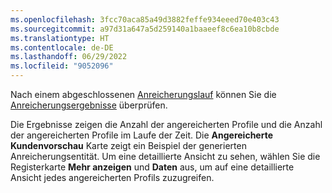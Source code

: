 ```yaml
---
ms.openlocfilehash: 3fcc70aca85a49d3882feffe934eeed70e403c43
ms.sourcegitcommit: a97d31a647a5d259140a1baaeef8c6ea10b8cbde
ms.translationtype: HT
ms.contentlocale: de-DE
ms.lasthandoff: 06/29/2022
ms.locfileid: "9052096"
---
```

Nach einem abgeschlossenen [Anreicherungslauf](../enrichment-hub.md#run-or-refresh-enrichments) können Sie die [Anreicherungsergebnisse](../enrichment-hub.md#view-enrichment-results) überprüfen. 

Die Ergebnisse zeigen die Anzahl der angereicherten Profile und die Anzahl der angereicherten Profile im Laufe der Zeit. Die **Angereicherte Kundenvorschau** Karte zeigt ein Beispiel der generierten Anreicherungsentität. Um eine detaillierte Ansicht zu sehen, wählen Sie die Registerkarte **Mehr anzeigen** und  **Daten** aus, um auf eine detaillierte Ansicht jedes angereicherten Profils zuzugreifen.
